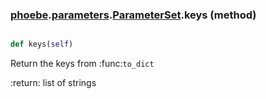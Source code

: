### [phoebe](phoebe.md).[parameters](phoebe.parameters.md).[ParameterSet](phoebe.parameters.ParameterSet.md).keys (method)


```py

def keys(self)

```



Return the keys from :func:`to_dict`

:return: list of strings

